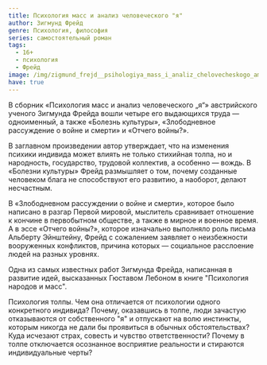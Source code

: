```yaml
---
title: Психология масс и анализ человеческого "я"
author: Зигмунд Фрейд
genre: Психология, философия
series: самостоятельный роман
tags:
  - 16+
  - психология
  - Фрейд
image: /img/zigmund_frejd__psihologiya_mass_i_analiz_chelovecheskogo_ampquotyaampquot_sborni.jpeg
have: true
---
```

В сборник «Психология масс и анализ человеческого „я“» австрийского ученого Зигмунда Фрейда вошли четыре его выдающихся труда — одноименный, а также «Болезнь культуры», «Злободневное рассуждение о войне и смерти» и «Отчего войны?».

В заглавном произведении автор утверждает, что на изменения психики индивида может влиять не только стихийная толпа, но и народность, государство, трудовой коллектив, а особенно — вождь. В «Болезни культуры» Фрейд размышляет о том, почему созданные человеком блага не способствуют его развитию, а наоборот, делают несчастным.

В «Злободневном рассуждении о войне и смерти», которое было написано в разгар Первой мировой, мыслитель сравнивает отношение к кончине в первобытном обществе, а также в мирное и военное время. А в эссе «Отчего войны?», которое изначально выполняло роль письма Альберту Эйнштейну, Фрейд с сожалением заявляет о неизбежности вооруженных конфликтов, причина которых — социальное расслоение людей на разных уровнях.



 Одна из самых известных работ Зигмунда Фрейда, написанная в развитие идей, высказанных Гюставом Лебоном в книге "Психология народов и масс".

Психология толпы. Чем она отличается от психологии одного конкретного индивида? Почему, оказавшись в толпе, люди зачастую отказываются от собственного "я" и отпускают на волю инстинкты, которым никогда не дали бы проявиться в обычных обстоятельствах? Куда исчезают страх, совесть и чувство ответственности? Почему в толпе отключается осознанное восприятие реальности и стираются индивидуальные черты?